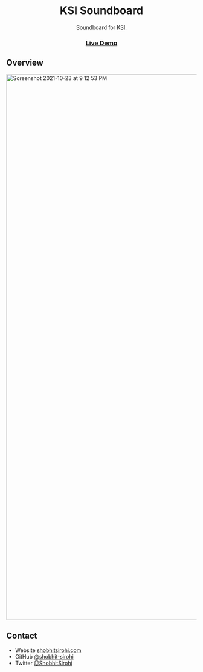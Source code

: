 <h1 align="center">KSI Soundboard</h1>

<div align="center">
   Soundboard for <a href="https://www.youtube.com/user/KSIOlajidebtHD" target="_blank">KSI</a>.
</div>

<div align="center">
  <h3>
    <a href="https://ksi.netlify.app">
      Live Demo
    </a>
  </h3>
</div>

## Overview

<img width="1440" alt="Screenshot 2021-10-23 at 9 12 53 PM" src="https://user-images.githubusercontent.com/21247694/138562945-3236664f-8ac5-4486-8534-0391ca55be12.png">

## Contact

- Website [shobhitsirohi.com](https://shobhitsirohi.com)
- GitHub [@shobhit-sirohi](https://github.com/shobhit-sirohi)
- Twitter [@ShobhitSirohi](https://twitter.com/ShobhitSirohi)
